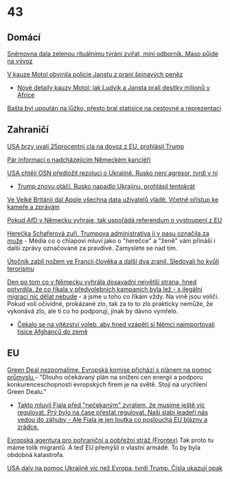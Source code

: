 # 43

## Domácí

[Sněmovna dala zelenou rituálnímu týrání zvířat, míní odborník. Maso půjde na vývoz](https://www.novinky.cz/clanek/domaci-snemovna-dala-zelenou-ritualnimu-tyrani-zvirat-mini-odbornik-maso-pujde-na-vyvoz-40510199)

[V kauze Motol obvinila policie Janstu z praní špinavých peněz](https://www.novinky.cz/clanek/krimi-v-kauze-motol-obvinila-policie-janstu-z-prani-spinavych-penez-40510340)
 * [Nové detaily kauzy Motol: jak Ludvík a Jansta prali desítky milionů v Africe](https://www.idnes.cz/zpravy/domaci/kauza-motol-razie-ludvik-jansta-budinsky-uplatky-afrika-penize.A250224_185854_domaci_ceve?zdroj=otvirak)

[Bašta byl upoután na lůžko, přesto bral statisíce na cestovné a reprezentaci](https://www.idnes.cz/zpravy/domaci/jaroslav-basta-poslanec-spd-penize-nahrady-neschopnost-nemoc.A250223_202300_domaci_stud?zdroj=otvirak)

## Zahraničí

[USA brzy uvalí 25procentní cla na dovoz z EU, prohlásil Trump](https://www.novinky.cz/clanek/zahranicni-amerika-usa-brzy-uvali-25procentni-cla-na-dovoz-z-eu-prohlasil-trump-40510837)

[Pár informací o nadcházejícím Německém kancléři](https://x.com/spanelx/status/1893968334212735299)

[USA chtějí OSN předložit rezoluci o Ukrajině. Rusko není agresor, tvrdí v ní](https://www.idnes.cz/zpravy/zahranicni/usa-osn-rusko-ukrajina-valka-rezoluce.A250222_072245_zahranicni_tty) 
 * [Trump znovu otáčí. Rusko napadlo Ukrajinu, prohlásil tentokrát](https://tn.nova.cz/zpravodajstvi/clanek/599214-trump-znovu-otaci-rusko-napadlo-ukrajinu-prohlasil-tentokrat)

[Ve Velké Británii dal Apple všechna data uživatelů vládě. Včetně přístup ke kameře a zprávám](https://x.com/Inevitablewest/status/1892959668458156298)

[Pokud AfD v Německu vyhraje, tak uspořádá referendum o vystoupení z EU](https://x.com/UpdateNews724/status/1892949252923326970)

[Herečka Schaferová zuří, Trumpova administrativa ji v pasu označila za muže](https://www.idnes.cz/zpravy/revue/spolecnost/hunter-schaferova-gender-trump-transsexual-pohlavi.A250221_194514_lidicky_nh) - Média co o chlapovi mluví jako o "herečce" a "ženě" vám přináší i další zprávy označované za pravdivé. Zamyslete se nad tím.

[Útočník zabil nožem ve Francii člověka a další dva zranil. Sledovali ho kvůli terorismu](https://www.novinky.cz/clanek/zahranicni-evropa-utok-nozem-ve-francii-40510206)

[Den po tom co v Německu vyhrála dosavadní největší strana, hned potvrdila, že co říkala v předvolebních kampaních byla lež - s ilegální migrací nic dělat nebude](https://x.com/Basil_TGMD/status/1894042363942535269) - a jsme u toho co říkám vždy. Na vině jsou voliči. Pokud volí očividné, prokázané zlo, tak za to to zlo prakticky nemůže, že vykonává zlo, ale ti co ho podporují, jinak by dávno vymřelo.
 * [Čekalo se na vítězství voleb, aby hned vzápětí si Němci naimportovali tisíce Afghánců do země](https://x.com/RMXnews/status/1894341952348258419)

## EU

[Green Deal nezpomalíme. Evropská komise přichází s plánem na pomoc průmyslu ](https://www.seznamzpravy.cz/clanek/ekonomika-green-deal-nezpomalime-evropska-komise-prichazi-s-planem-na-pomoc-prumyslu-270413) - "Dlouho očekávaný plán na snížení cen energií a podporu konkurenceschopnosti evropských firem je na světě. Stojí na urychlení Green Dealu."
  *  [Takto mluvil Fiala před "nečekaným" zvratem, že musíme ještě víc regulovat. Prý bylo na čase přestat regulovat. Naši slabí leadeři nás vedou do záhuby - Ale Fiala je jen loutka co poslouchá EU blázny a zrádce.](https://x.com/P_Fiala/status/1892483858093797549)

[Evropská agentura pro pohraniční a pobřežní stráž (Frontex)](https://european-union.europa.eu/institutions-law-budget/institutions-and-bodies/search-all-eu-institutions-and-bodies/frontex_cs) Tak proto tu máme tolik migrantů. A teď EU přemýšlí o vlastní armádě. To by byla obdobná katastrofa.

[USA daly na pomoc Ukrajině víc než Evropa, tvrdí Trump. Čísla ukazují opak](https://www.novinky.cz/clanek/valka-na-ukrajine-usa-daly-na-pomoc-ukrajine-vic-nez-evropa-tvrdi-trump-cisla-ukazuji-opak-40509846)
